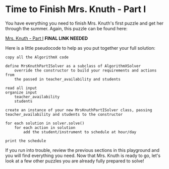 # Time to Finish Mrs. Knuth - Part I

You have everything you need to finish Mrs. Knuth's first puzzle and get her through the summer. Again, this puzzle can be found here:

[Mrs. Knuth - Part I](https://www.codingame.com/contribute/view/94231c8a12567007bde24553f6a9e3de55981) __FINAL LINK NEEDED__

Here is a little pseudocode to help as you put together your full solution:

```text
copy all the AlgorithmX code

define MrsKnuthPartISolver as a subclass of AlgorithmXSolver 
    override the constructor to build your requirements and actions from 
    the passed in teacher_availability and students

read all input
organize input
    teacher_availability
    students

create an instance of your new MrsKnuthPartISolver class, passing teacher_availability and students to the constructor

for each solution in solver.solve()
    for each action in solution
        add the student/instrument to schedule at hour/day

print the schedule
```

If you run into trouble, review the previous sections in this playground and you will find everything you need. Now that Mrs. Knuth is ready to go, let's look at a few other puzzles you are already fully prepared to solve!

